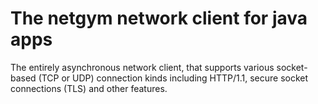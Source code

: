 # The __netgym__ network client for java apps
The entirely asynchronous network client, that supports various socket-based (TCP or UDP) connection kinds
including HTTP/1.1, secure socket connections (TLS) and other features.
